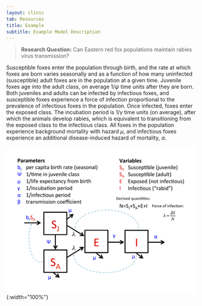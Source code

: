 ```yaml
---
layout: clinic
tab: Resources
title: Example
subtitle: Example Model Description
---
```


> **Research Question:** Can Eastern red fox populations maintain rabies virus transmission?

Susceptible foxes enter the population through birth, and the rate at which foxes are born varies seasonally and as a function of how many uninfected (susceptible) adult foxes are in the population at a given time. Juvenile foxes age into the adult class, on average $1/\psi$ time units after they are born. Both juveniles and adults can be infected by infectious foxes, and susceptible foxes experience a force of infection proportional to the prevalence of infectious foxes in the population. Once infected, foxes enter the exposed class. The incubation period is $1/\gamma$ time units (on average), after which the animals develop rabies, which is equivalent to transitioning from the exposed class to the infectious class. All foxes in the population experience background mortality with hazard $\mu$, and infectious foxes experience an additional disease-induced hazard of mortality, $\alpha$.

![Example model diagram](./exampleDiagram.png "DAIDD Example Diagram"){:width="100%"}
